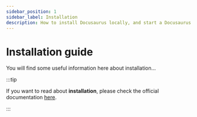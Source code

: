 ```yaml
---
sidebar_position: 1
sidebar_label: Installation
description: How to install Docusaurus locally, and start a Docusaurus site in no time.
---
```


# Installation guide

You will find some useful information here about installation...

:::tip

If you want to read about **installation**, please check the official documentation [here](https://docusaurus.io/docs/installation).

:::
